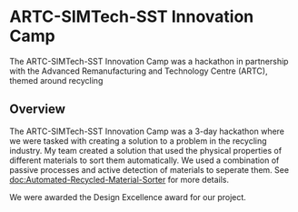 # ARTC-SIMTech-SST Innovation Camp

The ARTC-SIMTech-SST Innovation Camp was a hackathon in partnership with the Advanced Remanufacturing and Technology Centre (ARTC), themed around recycling

## Overview

The ARTC-SIMTech-SST Innovation Camp was a 3-day hackathon where we were tasked with creating a solution to a problem in 
the recycling industry. My team created a solution that used the physical properties of different materials to sort them
automatically. We used a combination of passive processes and active detection of materials to seperate them. See
<doc:Automated-Recycled-Material-Sorter> for more details.

We were awarded the Design Excellence award for our project.